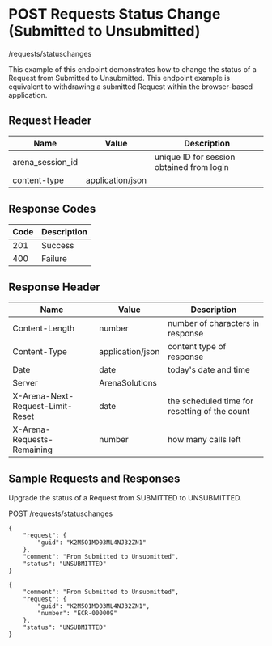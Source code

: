 # POST Requests Status Change (Submitted to Unsubmitted)


/requests/statuschanges

This example of this endpoint demonstrates how to change the status of a Request from Submitted to Unsubmitted. This endpoint example is equivalent to withdrawing a submitted Request within the browser\-based application.

## Request Header

| Name<br> | Value<br> | Description<br> |
|  --- |  --- |  --- | 
| arena_session_id<br> |   | unique ID for session obtained from login<br> |
| content\-type<br> | application/json<br> |   |

## Response Codes

| Code<br> | Description<br> |
|  --- |  --- | 
| 201<br> | Success<br> |
| 400<br> | Failure<br> |

## Response Header

| Name<br> | Value<br> | Description<br> |
|  --- |  --- |  --- | 
| Content\-Length<br> | number<br> | number of characters in response<br> |
| Content\-Type<br> | application/json<br> | content type of response<br> |
| Date<br> | date<br> | today's date and time<br> |
| Server<br> | ArenaSolutions<br> |   |
| X\-Arena\-Next\-Request\-Limit\-Reset<br> | date<br> | the scheduled time for resetting of the count<br> |
| X\-Arena\-Requests\-Remaining<br> | number<br> | how many calls left<br> |

## Sample Requests and Responses
Upgrade the status of a Request from SUBMITTED to UNSUBMITTED.



POST /requests/statuschanges



```
{
    "request": {
        "guid": "K2M5O1MD03ML4NJ32ZN1"
    },
    "comment": "From Submitted to Unsubmitted",
    "status": "UNSUBMITTED"
}
```


```
{
    "comment": "From Submitted to Unsubmitted",
    "request": {
        "guid": "K2M5O1MD03ML4NJ32ZN1",
        "number": "ECR-000009"
    },
    "status": "UNSUBMITTED"
}
```

